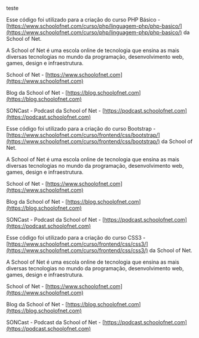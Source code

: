 
teste


Esse código foi utilizado para a criação do curso PHP Básico - [https://www.schoolofnet.com/curso/php/linguagem-php/php-basico/](https://www.schoolofnet.com/curso/php/linguagem-php/php-basico/) da School of Net.

A School of Net é uma escola online de tecnologia que ensina as mais diversas tecnologias no mundo da programação, desenvolvimento web, games, design e infraestrutura.

School of Net - [https://www.schoolofnet.com](https://www.schoolofnet.com)

Blog da School of Net - [https://blog.schoolofnet.com](https://blog.schoolofnet.com)

SONCast - Podcast da School of Net - [https://podcast.schoolofnet.com](https://podcast.schoolofnet.com)

Esse código foi utilizado para a criação do curso Bootstrap - [https://www.schoolofnet.com/curso/frontend/css/bootstrap/](https://www.schoolofnet.com/curso/frontend/css/bootstrap/) da School of Net.

A School of Net é uma escola online de tecnologia que ensina as mais diversas tecnologias no mundo da programação, desenvolvimento web, games, design e infraestrutura.

School of Net - [https://www.schoolofnet.com](https://www.schoolofnet.com)

Blog da School of Net - [https://blog.schoolofnet.com](https://blog.schoolofnet.com)

SONCast - Podcast da School of Net - [https://podcast.schoolofnet.com](https://podcast.schoolofnet.com)

Esse código foi utilizado para a criação do curso CSS3 - [https://www.schoolofnet.com/curso/frontend/css/css3/](https://www.schoolofnet.com/curso/frontend/css/css3/) da School of Net.

A School of Net é uma escola online de tecnologia que ensina as mais diversas tecnologias no mundo da programação, desenvolvimento web, games, design e infraestrutura.

School of Net - [https://www.schoolofnet.com](https://www.schoolofnet.com)

Blog da School of Net - [https://blog.schoolofnet.com](https://blog.schoolofnet.com)

SONCast - Podcast da School of Net - [https://podcast.schoolofnet.com](https://podcast.schoolofnet.com)